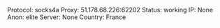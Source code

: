 Protocol: socks4a
Proxy: 51.178.68.226:62202
Status: working
IP: None
Anon: elite
Server: None
Country: France

